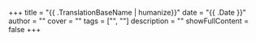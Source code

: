 +++
title = "{{ .TranslationBaseName | humanize}}"
date = "{{ .Date }}"
author = ""
cover = ""
tags = ["", ""]
description = ""
showFullContent = false
+++
